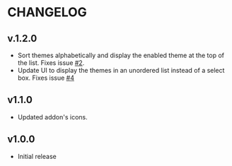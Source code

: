 # CHANGELOG

## v.1.2.0

- Sort themes alphabetically and display the enabled theme at the top of the list. Fixes issue [#2](https://github.com/georapbox/firefox-theme-switcher/issues/2).
- Update UI to display the themes in an unordered list instead of a select box. Fixes issue [#4](https://github.com/georapbox/firefox-theme-switcher/issues/4)

## v1.1.0

- Updated addon's icons.

## v1.0.0

- Initial release
